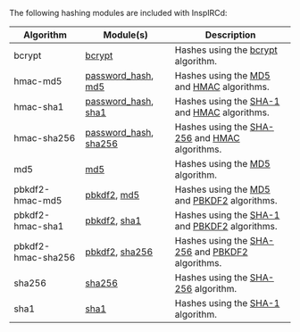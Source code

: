 <!-- This file contains a page fragment. Any changes will affect all pages that include it. -->

The following hashing modules are included with InspIRCd:

Algorithm          | Module(s)                                                              | Description
------------------ | ---------------------------------------------------------------------- | -----------
bcrypt             | [bcrypt](/3/modules/bcrypt)                                            | Hashes using the [bcrypt](https://en.wikipedia.org/wiki/Bcrypt) algorithm.
hmac-md5           | [password_hash](/3/modules/password_hash), [md5](/3/modules/md5)       | Hashes using the [MD5](https://en.wikipedia.org/wiki/MD5) and [HMAC](https://en.wikipedia.org/wiki/HMAC) algorithms.
hmac-sha1          | [password_hash](/3/modules/password_hash), [sha1](/3/modules/sha1)     | Hashes using the [SHA-1](https://en.wikipedia.org/wiki/SHA-1) and [HMAC](https://en.wikipedia.org/wiki/HMAC) algorithms.
hmac-sha256        | [password_hash](/3/modules/password_hash), [sha256](/3/modules/sha256) | Hashes using the [SHA-256](https://en.wikipedia.org/wiki/SHA-2) and [HMAC](https://en.wikipedia.org/wiki/HMAC) algorithms.
md5                | [md5](/3/modules/md5)                                                  | Hashes using the [MD5](https://en.wikipedia.org/wiki/MD5) algorithm.
pbkdf2-hmac-md5    | [pbkdf2](/3/modules/pbkdf2), [md5](/3/modules/md5)                     | Hashes using the [MD5](https://en.wikipedia.org/wiki/MD5) and [PBKDF2](https://en.wikipedia.org/wiki/HMAC) algorithms.
pbkdf2-hmac-sha1   | [pbkdf2](/3/modules/pbkdf2), [sha1](/3/modules/sha1)                   | Hashes using the [SHA-1](https://en.wikipedia.org/wiki/SHA-1) and [PBKDF2](https://en.wikipedia.org/wiki/PBKDF2) algorithms.
pbkdf2-hmac-sha256 | [pbkdf2](/3/modules/pbkdf2), [sha256](/3/modules/sha256)               | Hashes using the [SHA-256](https://en.wikipedia.org/wiki/SHA-2) and [PBKDF2](https://en.wikipedia.org/wiki/PBKDF2) algorithms.
sha256             | [sha256](/3/modules/sha256)                                            | Hashes using the [SHA-256](https://en.wikipedia.org/wiki/SHA-2) algorithm.
sha1               | [sha1](/3/modules/sha1)                                                | Hashes using the [SHA-1](https://en.wikipedia.org/wiki/SHA-1) algorithm.
